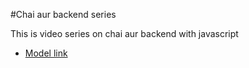 #Chai aur backend series

This is video series on chai aur backend with javascript
- [Model link](https://app.eraser.io/workspace/YtPqZ1VogxGy1jzIDkzj?origin=share)